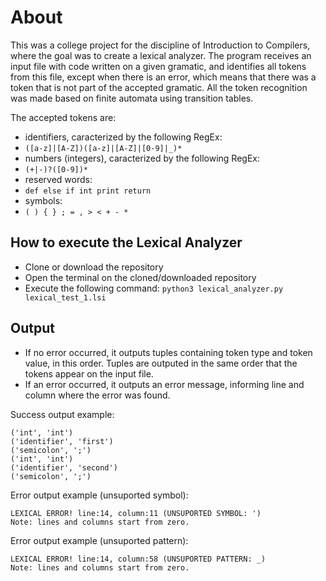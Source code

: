 # About

This was a college project for the discipline of Introduction to Compilers, where the goal was to create a lexical analyzer. The program receives an input file with code written on a given gramatic, and identifies all tokens from this file, except when there is an error, which means that there was a token that is not part of the accepted gramatic. All the token recognition was made based on finite automata using transition tables.

The accepted tokens are:

- identifiers, caracterized by the following RegEx: 
- `([a-z]|[A-Z])([a-z]|[A-Z]|[0-9]|_)*`
- numbers (integers), caracterized by the following RegEx: 
- `(+|-)?([0-9])*`
- reserved words: 
- `def else if int print return`
- symbols: 
- `( ) { } ; = , > < + - *`

## How to execute the Lexical Analyzer

- Clone or download the repository
- Open the terminal on the cloned/downloaded repository
- Execute the following command: `python3 lexical_analyzer.py lexical_test_1.lsi`

## Output

- If no error occurred, it outputs tuples containing token type and token value, in this order. Tuples are outputed in the same order that the tokens appear on the input file.
- If an error occurred, it outputs an error message, informing line and column where the error was found.

Success output example:

```
('int', 'int')
('identifier', 'first')
('semicolon', ';')
('int', 'int')
('identifier', 'second')
('semicolon', ';')
```

Error output example (unsuported symbol):

```
LEXICAL ERROR! line:14, column:11 (UNSUPORTED SYMBOL: ')
Note: lines and columns start from zero.
```

Error output example (unsuported pattern):

```
LEXICAL ERROR! line:14, column:58 (UNSUPORTED PATTERN: _)
Note: lines and columns start from zero.
```